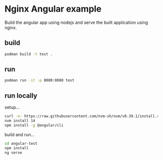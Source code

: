 # Nginx Angular example

Build the angular app using nodejs and serve the built application using nginx.

## build

```sh
podman build -t test .
```

## run

```sh
podman run -it -p 8080:8080 test
```

## run locally

setup...

```sh
curl -o- https://raw.githubusercontent.com/nvm-sh/nvm/v0.39.1/install.sh | bash
nvm install 14
npm install -g @angular/cli
```

build and run...

```sh
cd angular-test
npm install
ng serve
```
